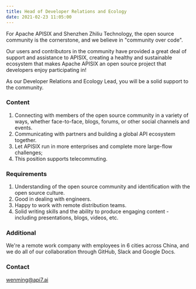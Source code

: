 ```yaml
---
title: Head of Developer Relations and Ecology
date: 2021-02-23 11:05:00
---
```


For Apache APISIX and Shenzhen Zhiliu Technology, the open source community is the cornerstone, and we believe in "community over code".

Our users and contributors in the community have provided a great deal of support and assistance to APISIX, creating a healthy and sustainable ecosystem that makes Apache APISIX an open source project that developers enjoy participating in!

As our Developer Relations and Ecology Lead, you will be a solid support to the community.

### Content

1. Connecting with members of the open source community in a variety of ways, whether face-to-face, blogs, forums, or other social channels and events.
2. Communicating with partners and building a global API ecosystem together.
3. Let APISIX run in more enterprises and complete more large-flow challenges;
4. This position supports telecommuting.

### Requirements

1. Understanding of the open source community and identification with the open source culture.
2. Good in dealing with engineers.
3. Happy to work with remote distribution teams.
4. Solid writing skills and the ability to produce engaging content - including presentations, blogs, videos, etc.

### Additional
We're a remote work company with employees in 6 cities across China, and we do all of our collaboration through GitHub, Slack and Google Docs.

### Contact

[wenming@api7.ai](mailto:wenming@api7.ai)
